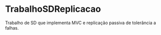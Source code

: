 TrabalhoSDReplicacao
====================

Trabalho de SD que implementa MVC e replicação passiva de tolerância a falhas.
